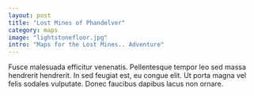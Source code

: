 ```yaml
---
layout: post
title: "Lost Mines of Phandelver"
category: maps
image: "lightstonefloor.jpg"
intro: "Maps for the Lost Mines.. Adventure"
---
```

Fusce malesuada efficitur venenatis. Pellentesque tempor leo sed massa hendrerit hendrerit. In sed
feugiat est, eu congue elit. Ut porta magna vel felis sodales vulputate. Donec faucibus dapibus lacus
non ornare.
